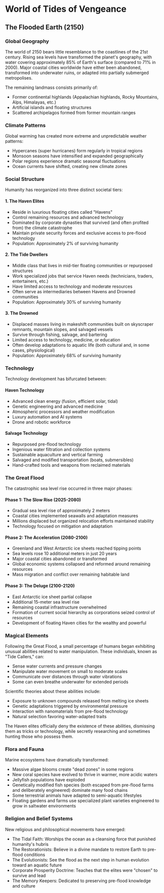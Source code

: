 # World of Tides of Vengeance

## The Flooded Earth (2150)

### Global Geography
The world of 2150 bears little resemblance to the coastlines of the 21st century. Rising sea levels have transformed the planet's geography, with water covering approximately 85% of Earth's surface (compared to 71% in 2000). Major coastal cities worldwide have either been abandoned, transformed into underwater ruins, or adapted into partially submerged metropolises.

The remaining landmass consists primarily of:
- Former continental highlands (Appalachian highlands, Rocky Mountains, Alps, Himalayas, etc.)
- Artificial islands and floating structures
- Scattered archipelagos formed from former mountain ranges

### Climate Patterns
Global warming has created more extreme and unpredictable weather patterns:
- Hypercanes (super hurricanes) form regularly in tropical regions
- Monsoon seasons have intensified and expanded geographically
- Polar regions experience dramatic seasonal fluctuations
- Ocean currents have shifted, creating new climate zones

### Social Structure
Humanity has reorganized into three distinct societal tiers:

#### 1. The Haven Elites
- Reside in luxurious floating cities called "Havens"
- Control remaining resources and advanced technology
- Dominated by corporate dynasties that survived (and often profited from) the climate catastrophe
- Maintain private security forces and exclusive access to pre-flood technology
- Population: Approximately 2% of surviving humanity

#### 2. The Tide Dwellers
- Middle class that lives in mid-tier floating communities or repurposed structures
- Work specialized jobs that service Haven needs (technicians, traders, entertainers, etc.)
- Have limited access to technology and moderate resources
- Often serve as intermediaries between Havens and Drowned communities
- Population: Approximately 30% of surviving humanity

#### 3. The Drowned
- Displaced masses living in makeshift communities built on skyscraper remnants, mountain slopes, and salvaged vessels
- Survive through fishing, salvage, and bartering
- Limited access to technology, medicine, or education
- Often develop adaptations to aquatic life (both cultural and, in some cases, physiological)
- Population: Approximately 68% of surviving humanity

### Technology
Technology development has bifurcated between:

#### Haven Technology
- Advanced clean energy (fusion, efficient solar, tidal)
- Genetic engineering and advanced medicine
- Atmospheric processors and weather modification
- Luxury automation and AI systems
- Drone and robotic workforce

#### Salvage Technology
- Repurposed pre-flood technology
- Ingenious water filtration and collection systems
- Sustainable aquaculture and vertical farming
- Salvaged and modified transportation (boats, submersibles)
- Hand-crafted tools and weapons from reclaimed materials

### The Great Flood
The catastrophic sea level rise occurred in three major phases:

#### Phase 1: The Slow Rise (2025-2080)
- Gradual sea level rise of approximately 2 meters
- Coastal cities implemented seawalls and adaptation measures
- Millions displaced but organized relocation efforts maintained stability
- Technology focused on mitigation and adaptation

#### Phase 2: The Acceleration (2080-2100)
- Greenland and West Antarctic ice sheets reached tipping points
- Sea levels rose 10 additional meters in just 20 years
- Major coastal cities abandoned or transformed
- Global economic systems collapsed and reformed around remaining resources
- Mass migration and conflict over remaining habitable land

#### Phase 3: The Deluge (2100-2120)
- East Antarctic ice sheet partial collapse
- Additional 15-meter sea level rise
- Remaining coastal infrastructure overwhelmed
- Formation of current social hierarchy as corporations seized control of resources
- Development of floating Haven cities for the wealthy and powerful

### Magical Elements
Following the Great Flood, a small percentage of humans began exhibiting unusual abilities related to water manipulation. These individuals, known as "Tide Callers," can:

- Sense water currents and pressure changes
- Manipulate water movement on small to moderate scales
- Communicate over distances through water vibrations
- Some can even breathe underwater for extended periods

Scientific theories about these abilities include:
- Exposure to unknown compounds released from melting ice sheets
- Genetic adaptations triggered by environmental pressure
- Interaction with nanomaterials from pre-flood technology
- Natural selection favoring water-adapted traits

The Haven elites officially deny the existence of these abilities, dismissing them as tricks or technology, while secretly researching and sometimes hunting those who possess them.

### Flora and Fauna
Marine ecosystems have dramatically transformed:

- Massive algae blooms create "dead zones" in some regions
- New coral species have evolved to thrive in warmer, more acidic waters
- Jellyfish populations have exploded
- Genetically modified fish species (both escaped from pre-flood farms and deliberately engineered) dominate many food chains
- Some terrestrial animals have adapted to semi-aquatic lifestyles
- Floating gardens and farms use specialized plant varieties engineered to grow in saltwater environments

### Religion and Belief Systems
New religious and philosophical movements have emerged:

- The Tidal Faith: Worships the ocean as a cleansing force that punished humanity's hubris
- The Restorationists: Believe in a divine mandate to restore Earth to pre-flood conditions
- The Evolutionists: See the flood as the next step in human evolution toward an aquatic future
- Corporate Prosperity Doctrine: Teaches that the elites were "chosen" to survive and lead
- The Memory Keepers: Dedicated to preserving pre-flood knowledge and culture
